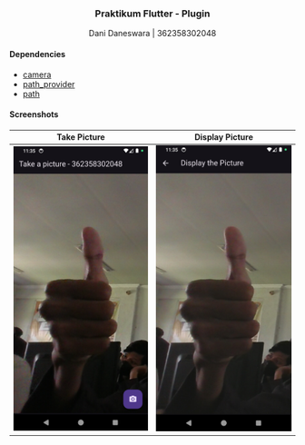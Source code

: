 <h3 align="center">Praktikum Flutter - Plugin</h3>
<p align="center">Dani Daneswara | 362358302048</p>

#### Dependencies
- [camera](https://pub.dev/packages/camera)
- [path_provider](https://pub.dev/packages/path_provider)
- [path](https://pub.dev/packages/path)

#### Screenshots
| Take Picture | Display Picture |
|:------------:|:---------------:|
| ![take](images/camera.png) | ![display](images/preview.png) |